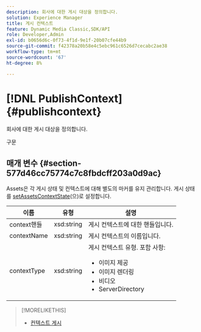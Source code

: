 ```yaml
---
description: 회사에 대한 게시 대상을 정의합니다.
solution: Experience Manager
title: 게시 컨텍스트
feature: Dynamic Media Classic,SDK/API
role: Developer,Admin
exl-id: b0656d6c-0f73-4f1d-9e1f-20b07cfe44b9
source-git-commit: f42378a20b58e4c5ebc961c6526d7cecabc2ae38
workflow-type: tm+mt
source-wordcount: '67'
ht-degree: 8%

---
```


# [!DNL PublishContext]{#publishcontext}

회사에 대한 게시 대상을 정의합니다.

구문

## 매개 변수 {#section-577d46cc75774c7c8fbdcff203a0d9ac}

Assets은 각 게시 상태 및 컨텍스트에 대해 별도의 마커를 유지 관리합니다. 게시 상태를 [setAssetsContextState](../../operations/c-operations-intro/c-methods/r-set-asset-context-state.md#reference-da96f9caef734f2883fddaf58cd886d7)(으)로 설정합니다.

<table id="table_1165D5DDC89140CD8222E5A04B39048E">
 <thead>
  <tr>
   <th colname="col1" class="entry"> 이름 </th>
   <th colname="col2" class="entry"> 유형 </th>
   <th colname="col3" class="entry"> 설명 </th>
  </tr>
 </thead>
 <tbody>
  <tr>
   <td colname="col1"><span class="codeph"><span class="varname"> context핸들</span></span></td>
   <td colname="col2"><span class="codeph"> xsd:string </span></td>
   <td colname="col3"> 게시 컨텍스트에 대한 핸들입니다. </td>
  </tr>
  <tr>
   <td colname="col1"><span class="codeph"><span class="varname"> contextName</span></span></td>
   <td colname="col2"><span class="codeph"> xsd:string</span></td>
   <td colname="col3"> 게시 컨텍스트의 이름입니다. </td>
  </tr>
  <tr>
   <td colname="col1"><span class="codeph"><span class="varname"> contextType</span></span></td>
   <td colname="col2"><span class="codeph"> xsd:string</span></td>
   <td colname="col3">게시 컨텍스트 유형. 포함 사항: 
    <ul id="ul_04CA7C755E5441AA8ABBD0BA3F245A78">
     <li id="li_7F578422D38E40D1A590AB21ADD84E90"><span class="codeph"> 이미지 제공</span></li>
     <li id="li_C112E12028E44ED7914ED0D3D6B3A45E"><span class="codeph"> 이미지 렌더링</span></li>
     <li id="li_9430D600FA4343F6951F9AE8EA7F9530"><span class="codeph"> 비디오</span></li>
     <li id="li_4122D853BE1B4ED3B412CFA7B659EB1D"><span class="codeph"> ServerDirectory</span></li>
    </ul></td>
  </tr>
 </tbody>
</table>

>[!MORELIKETHIS]
>
>* [컨텍스트 게시](../../string-constants/c-string-constants/r-publish-context.md#reference-3ade116df0df40deb86154eb0ac7c12a)
